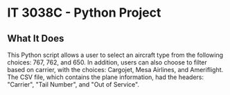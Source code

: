 # IT 3038C - Python Project

## What It Does
This Python script allows a user to select an aircraft type from the following choices: 767, 762, and 650. In addition, users can also choose to filter based on carrier, with the choices: Cargojet, Mesa Airlines, and Ameriflight. The CSV file, which contains the plane information, had the headers: "Carrier", "Tail Number", and "Out of Service".